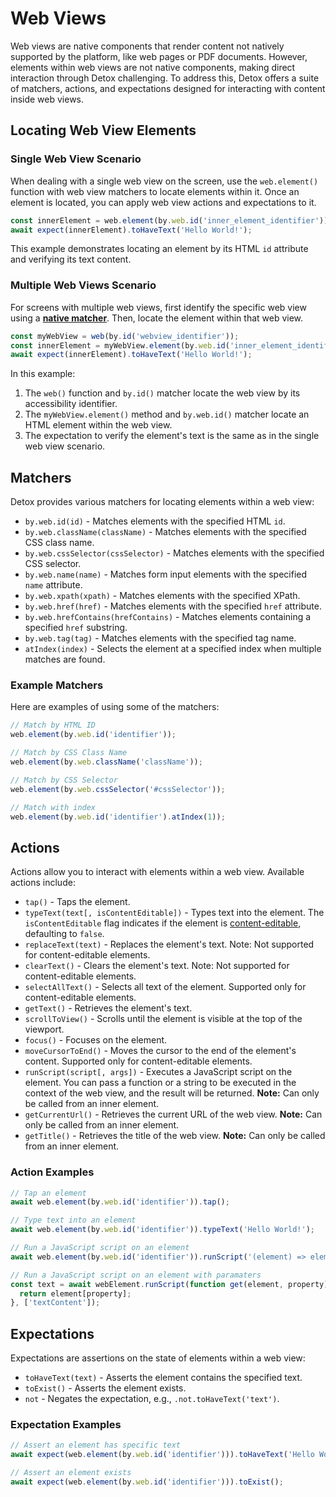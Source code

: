 # Web Views

Web views are native components that render content not natively supported by the platform, like web pages or PDF documents.
However, elements within web views are not native components, making direct interaction through Detox challenging.
To address this, Detox offers a suite of matchers, actions, and expectations designed for interacting with content inside web views.

## Locating Web View Elements

### Single Web View Scenario

When dealing with a single web view on the screen, use the `web.element()` function with web view matchers to locate elements within it. Once an element is located, you can apply web view actions and expectations to it.

```javascript
const innerElement = web.element(by.web.id('inner_element_identifier'));
await expect(innerElement).toHaveText('Hello World!');
```

This example demonstrates locating an element by its HTML `id` attribute and verifying its text content.

### Multiple Web Views Scenario

For screens with multiple web views, first identify the specific web view using a **[native matcher]**. Then, locate the element within that web view.

```javascript
const myWebView = web(by.id('webview_identifier'));
const innerElement = myWebView.element(by.web.id('inner_element_identifier'));
await expect(innerElement).toHaveText('Hello World!');
```

In this example:
1. The `web()` function and `by.id()` matcher locate the web view by its accessibility identifier.
2. The `myWebView.element()` method and `by.web.id()` matcher locate an HTML element within the web view.
3. The expectation to verify the element's text is the same as in the single web view scenario.

## Matchers

Detox provides various matchers for locating elements within a web view:

- `by.web.id(id)` - Matches elements with the specified HTML `id`.
- `by.web.className(className)` - Matches elements with the specified CSS class name.
- `by.web.cssSelector(cssSelector)` - Matches elements with the specified CSS selector.
- `by.web.name(name)` - Matches form input elements with the specified `name` attribute.
- `by.web.xpath(xpath)` - Matches elements with the specified XPath.
- `by.web.href(href)` - Matches elements with the specified `href` attribute.
- `by.web.hrefContains(hrefContains)` - Matches elements containing a specified `href` substring.
- `by.web.tag(tag)` - Matches elements with the specified tag name.
- `atIndex(index)` - Selects the element at a specified index when multiple matches are found.

### Example Matchers

Here are examples of using some of the matchers:

```javascript
// Match by HTML ID
web.element(by.web.id('identifier'));

// Match by CSS Class Name
web.element(by.web.className('className'));

// Match by CSS Selector
web.element(by.web.cssSelector('#cssSelector'));

// Match with index
web.element(by.web.id('identifier').atIndex(1));
```

## Actions

Actions allow you to interact with elements within a web view. Available actions include:

- `tap()` - Taps the element.
- `typeText(text[, isContentEditable])` - Types text into the element. The `isContentEditable` flag indicates if the element is [content-editable], defaulting to `false`.
- `replaceText(text)` - Replaces the element's text. Note: Not supported for content-editable elements.
- `clearText()` - Clears the element's text. Note: Not supported for content-editable elements.
- `selectAllText()` - Selects all text of the element. Supported only for content-editable elements.
- `getText()` - Retrieves the element's text.
- `scrollToView()` - Scrolls until the element is visible at the top of the viewport.
- `focus()` - Focuses on the element.
- `moveCursorToEnd()` - Moves the cursor to the end of the element's content. Supported only for content-editable elements.
- `runScript(script[, args])` - Executes a JavaScript script on the element. You can pass a function or a string to be executed in the context of the web view, and the result will be returned. **Note:** Can only be called from an inner element.
- `getCurrentUrl()` - Retrieves the current URL of the web view. **Note:** Can only be called from an inner element.
- `getTitle()` - Retrieves the title of the web view. **Note:** Can only be called from an inner element.

### Action Examples

```javascript
// Tap an element
await web.element(by.web.id('identifier')).tap();

// Type text into an element
await web.element(by.web.id('identifier')).typeText('Hello World!');

// Run a JavaScript script on an element
await web.element(by.web.id('identifier')).runScript('(element) => element.click()');

// Run a JavaScript script on an element with paramaters
const text = await webElement.runScript(function get(element, property) {
  return element[property];
}, ['textContent']);
```

## Expectations

Expectations are assertions on the state of elements within a web view:

- `toHaveText(text)` - Asserts the element contains the specified text.
- `toExist()` - Asserts the element exists.
- `not` - Negates the expectation, e.g., `.not.toHaveText('text')`.

### Expectation Examples

```javascript
// Assert an element has specific text
await expect(web.element(by.web.id('identifier'))).toHaveText('Hello World!');

// Assert an element exists
await expect(web.element(by.web.id('identifier'))).toExist();
```

[native matcher]: matchers.md
[content-editable]: https://developer.mozilla.org/en-US/docs/Web/API/HTMLElement/contentEditable
